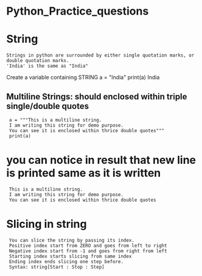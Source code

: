 # Python_Practice_questions

# String
    Strings in python are surrounded by either single quotation marks, or double quotation marks.
    'India' is the same as "India"

Create a variable containing STRING
     a = "India"
     print(a)
     India
## Multiline Strings: should enclosed within triple single/double quotes
     a = """This is a multiline string.
     I am writing this string for demo purpose.
     You can see it is enclosed within thrice double quotes"""
     print(a)
# you can notice in result that new line is printed same as it is written
     This is a multiline string.
     I am writing this string for demo purpose.
     You can see it is enclosed within thrice double quotes


# Slicing in string
     You can slice the string by passing its index.
     Positive index start from ZERO and goes from left to right
     Negative index start from -1 and goes from right from left
     Starting index starts slicing from same index
     Ending index ends slicing one step before.
     Syntax: string[Start : Stop : Step]
